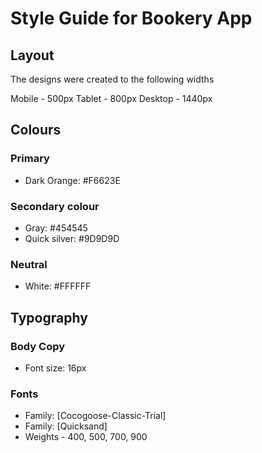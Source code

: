 # Style Guide for Bookery App

## Layout

The designs were created to the following widths

Mobile - 500px
Tablet - 800px
Desktop - 1440px

## Colours

### Primary

- Dark Orange: #F6623E

### Secondary colour

- Gray: #454545
- Quick silver: #9D9D9D

### Neutral

- White: #FFFFFF

## Typography

### Body Copy

- Font size: 16px

### Fonts

- Family: [Cocogoose-Classic-Trial]
- Family: [Quicksand]
- Weights - 400, 500, 700, 900
